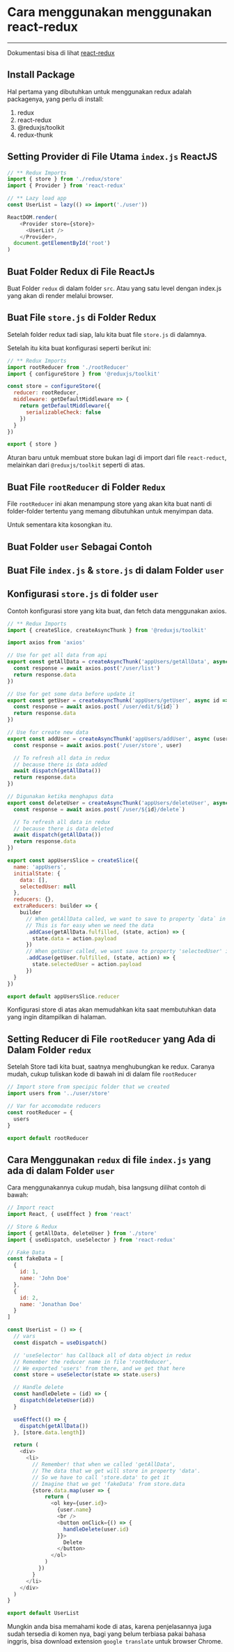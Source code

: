 # Cara menggunakan menggunakan react-redux
___

Dokumentasi bisa di lihat [react-redux](https://react-redux.js.org/)

## Install Package

Hal pertama yang dibutuhkan untuk menggunakan redux adalah packagenya, yang perlu di install:

1. redux
2. react-redux
3. @reduxjs/toolkit
4. redux-thunk

## Setting Provider di File Utama `index.js` ReactJS

```javascript
// ** Redux Imports
import { store } from './redux/store'
import { Provider } from 'react-redux'

// ** Lazy load app
const UserList = lazy(() => import('./user'))

ReactDOM.render(
    <Provider store={store}>
      <UserList />
    </Provider>,
  document.getElementById('root')
)
```

## Buat Folder Redux di File ReactJs

Buat Folder `redux` di dalam folder `src`. Atau yang satu level dengan index.js yang akan di render melalui browser.

## Buat File `store.js` di Folder Redux

Setelah folder redux tadi siap, lalu kita buat file `store.js` di dalamnya.

Setelah itu kita buat konfigurasi seperti berikut ini:

```javascript
// ** Redux Imports
import rootReducer from './rootReducer'
import { configureStore } from '@reduxjs/toolkit'

const store = configureStore({
  reducer: rootReducer,
  middleware: getDefaultMiddleware => {
    return getDefaultMiddleware({
      serializableCheck: false
    })
  }
})

export { store }
```

Aturan baru untuk membuat store bukan lagi di import dari file `react-reduct`, melainkan dari `@reduxjs/toolkit` seperti di atas.

## Buat File `rootReducer` di Folder `Redux`

File `rootReducer` ini akan menampung store yang akan kita buat nanti di folder-folder tertentu yang memang dibutuhkan untuk menyimpan data.

Untuk sementara kita kosongkan itu.

## Buat Folder `user` Sebagai Contoh
## Buat File `index.js` & `store.js` di dalam Folder `user`
## Konfigurasi `store.js` di folder `user`

Contoh konfigurasi store yang kita buat, dan fetch data menggunakan axios.

```javascript
// ** Redux Imports
import { createSlice, createAsyncThunk } from '@reduxjs/toolkit'

import axios from 'axios'

// Use for get all data from api
export const getAllData = createAsyncThunk('appUsers/getAllData', async () => {
  const response = await axios.post('/user/list')
  return response.data
})

// Use for get some data before update it
export const getUser = createAsyncThunk('appUsers/getUser', async id => {
  const response = await axios.post(`/user/edit/${id}`)
  return response.data
})

// Use for create new data
export const addUser = createAsyncThunk('appUsers/addUser', async (user, { dispatch, getState }) => {
  const response = await axios.post('/user/store', user)

  // To refresh all data in redux
  // because there is data added
  await dispatch(getAllData())
  return response.data
})

// Digunakan ketika menghapus data
export const deleteUser = createAsyncThunk('appUsers/deleteUser', async (id, { dispatch, getState }) => {
  const response = await axios.post(`/user/${id}/delete`)

  // To refresh all data in redux
  // because there is data deleted
  await dispatch(getAllData())
  return response.data
})

export const appUsersSlice = createSlice({
  name: 'appUsers',
  initialState: {
    data: [],
    selectedUser: null
  },
  reducers: {},
  extraReducers: builder => {
    builder
      // When getAllData called, we want to save to property `data` in reducer
      // This is for easy when we need the data
      .addCase(getAllData.fulfilled, (state, action) => {
        state.data = action.payload
      })
      // When getUser called, we want save to property 'selectedUser' in reducer
      .addCase(getUser.fulfilled, (state, action) => {
        state.selectedUser = action.payload
      })
  }
})

export default appUsersSlice.reducer

```

Konfigurasi store di atas akan memudahkan kita saat membutuhkan data yang ingin ditampilkan di halaman.

## Setting Reducer di File `rootReducer` yang Ada di Dalam Folder `redux`

Setelah Store tadi kita buat, saatnya menghubungkan ke redux.
Caranya mudah, cukup tuliskan kode di bawah ini di dalam file `rootReducer`

```javascript
// Import store from specipic folder that we created
import users from '../user/store'

// Var for accomodate reducers
const rootReducer = {
  users
}

export default rootReducer
```

## Cara Menggunakan `redux` di file `index.js` yang ada di dalam Folder `user`

Cara menggunakannya cukup mudah, bisa langsung dilihat contoh di bawah:

```javascript
// Import react
import React, { useEffect } from 'react'

// Store & Redux
import { getAllData, deleteUser } from './store'
import { useDispatch, useSelector } from 'react-redux'

// Fake Data
const fakeData = [
  {
    id: 1,
    name: 'John Doe'
  },
  {
    id: 2,
    name: 'Jonathan Doe'
  }
]

const UserList = () => {
  // vars
  const dispatch = useDispatch()

  // 'useSelector' has Callback all of data object in redux
  // Remember the reducer name in file 'rootReducer', 
  // We exported 'users' from there, and we get that here
  const store = useSelector(state => state.users)

  // Handle delete
  const handleDelete = (id) => {
    dispatch(deleteUser(id))
  }

  useEffect(() => {
    dispatch(getAllData())
  }, [store.data.length])

  return (
    <div>
      <li>
        // Remember! that when we called 'getAllData', 
        // The data that we get will store in property 'data'.
        // So we have to call 'store.data' to get it
        // Imagine that we get 'fakeData' from store.data
        {store.data.map(user => {
            return (
              <ol key={user.id}>
                {user.name}
                <br />
                <button onClick={() => {
                  handleDelete(user.id)
                }}>
                  Delete
                </button>
              </ol>
            )
          })
        }
      </li>
    </div>
  )
}

export default UserList

```

Mungkin anda bisa memahami kode di atas, karena penjelasannya juga sudah tersedia di komen nya, bagi yang belum terbiasa pakai bahasa inggris, bisa download extension `google translate` untuk browser Chrome.
